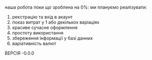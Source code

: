 наша робота поки що зроблена на 0%:
ми плануємо реалізувати:
1. реєстрацію та вхід в акаунт
2. показ витрат у 1 або декількох варіаціях
3. красиве сучасне оформлення
4. простоту використання
5. збереження інформації у базі данних
6. варіативність валют

ВЕРСІЯ
-0.0.0
